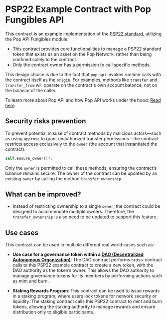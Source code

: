 # PSP22 Example Contract with Pop Fungibles API

This contract is an example implementation of the [PSP22 standard](https://github.com/inkdevhub/standards/blob/master/PSPs/psp-22.md), utilizing the Pop API Fungibles module.

- This contract provides core functionalities to manage a PSP22 standard token that exists as an asset on the Pop Network, rather than being confined solely to the contract.
- Only the contract owner has a permission to call specific methods.

This design choice is due to the fact that `pop-api` invokes runtime calls with the contract itself as the `origin`. For examples, methods like `transfer` and `transfer_from` will operate on the contract's own account balance, not on the balance of the caller.

To learn more about Pop API and how Pop API works under the hood: [Read here](/pop-api/README.md)

## Security risks prevention

To prevent potential misuse of contract methods by malicious actors—such as using `approve` to grant unauthorized transfer permissions—the contract restricts access exclusively to the `owner` (the account that instantiated the contract).

```rs
self.ensure_owner()?;
```

Only the `owner` is permitted to call these methods, ensuring the contract’s balance remains secure. The owner of the contract can be updated by an existing `owner` by calling the method `transfer_ownership`.

## What can be improved?

- Instead of restricting ownership to a single `owner`, the contract could be designed to accommodate multiple owners. Therefore, the `transfer_ownership` is also need to be updated to support this feature.

## Use cases

This contract can be used in multiple different real world cases such as:

- **Use case for a governance token within a [DAO (Decentralized Autonomous Organization)](https://www.investopedia.com/tech/what-dao/)**: The DAO contract performs cross-contract calls to this PSP22 example contract to create a new token, with the DAO authority as the token’s owner. This allows the DAO authority to manage governance tokens for its members by performing actions such as mint and burn.

- **Staking Rewards Program**: This contract can be used to issue rewards in a staking program, where users lock tokens for network security or liquidity. The staking contract calls this PSP22 contract to mint and burn tokens, allowing the staking authority to manage rewards and ensure distribution only to eligible participants.
